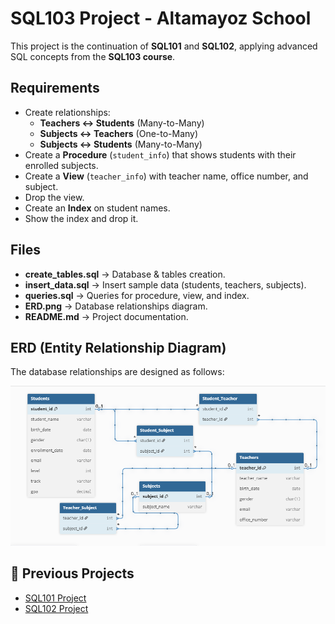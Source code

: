 # SQL103 Project - Altamayoz School

This project is the continuation of **SQL101** and **SQL102**, applying advanced SQL concepts from the **SQL103 course**.

## Requirements
- Create relationships:
  - **Teachers ↔ Students** (Many-to-Many)
  - **Subjects ↔ Teachers** (One-to-Many)
  - **Subjects ↔ Students** (Many-to-Many)
- Create a **Procedure** (`student_info`) that shows students with their enrolled subjects.
- Create a **View** (`teacher_info`) with teacher name, office number, and subject.
- Drop the view.
- Create an **Index** on student names.
- Show the index and drop it.

## Files
- **create_tables.sql** → Database & tables creation.
- **insert_data.sql** → Insert sample data (students, teachers, subjects).
- **queries.sql** → Queries for procedure, view, and index.
- **ERD.png** → Database relationships diagram.
- **README.md** → Project documentation.

## ERD (Entity Relationship Diagram)
The database relationships are designed as follows:

![Database ERD](ERD.png)

## 🔗 Previous Projects
- [SQL101 Project](#)
- [SQL102 Project](#)
